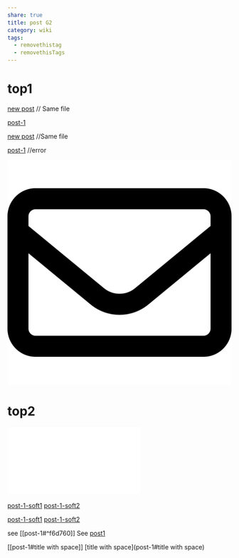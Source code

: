 ```yaml
---
share: true
title: post G2
category: wiki
tags:
  - removethistag
  - removethisTags
---
```




# top1
[new post](post-G2.md) // Same file

[post-1](../first-my-post-post.md)

[new post](post-G2.md) //Same file

[post-1](../first-my-post-post.md) //error

![pic200](../../../assets/image/pic-1.svg)

# top2

![post-1](post-1.md#soft1)



[post-1-soft1](post-1.md#soft1)
[post-1-soft2](post-1.md#soft2)

[post-1-soft1](post-1.md#soft1)
[post-1-soft2](post-1.md#soft2)

see [[post-1#^f6d760]]
See [post1](post-1#^f6d760)

[[post-1#title with space]]
[title with space](post-1#title with space)
